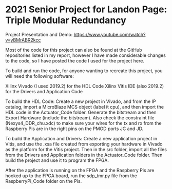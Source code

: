 # 2021 Senior Project for Landon Page: Triple Modular Redundancy #

Project Presentation and Demo: https://www.youtube.com/watch?v=yBMrABR2kcc

Most of the code for this project can also be found at the GitHub repositories listed in my report, however I have made considerable
changes to the code, so I have posted the code I used for the project here.

To build and run the code, for anyone wanting to recreate this project, you will need the following software:

Xilinx Vivado (I used 2019.2) for the HDL Code
Xilinx Vitis IDE (also 2019.2) for the Drivers and Application Code

To build the HDL Code: Create a new project in Vivado, and from the IP catalog, import a MicroBlaze MCS object (label it cpu), and then
import the HDL code in the Actuator_Code folder. Generate the bitstream and then Export Hardware (include the bitstream). Also check the
constraint file (Nexys4_DDR_chu.xdc) to make sure your wires for the tx and rx from the Raspberry Pis are in the right pins on the PMOD ports
JC and JD.

To build the Application and Drivers: Create a new application project in Vitis, and use the .xsa file created from exporting your hardware
in Vivado as the platform for the Vitis project. Then in the src folder, import all the files from the Drivers and Application folders in the
Actuator_Code folder. Then build the project and use it to program the FPGA.

After the application is running on the FPGA and the Raspberry Pis are hooked up to the FPGA board, run the sdp_tmr.py file from the 
RaspberryPi_Code folder on the Pis.
